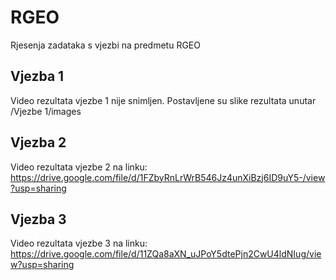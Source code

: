 # RGEO
Rjesenja zadataka s vjezbi na predmetu RGEO
## Vjezba 1
Video rezultata vjezbe 1 nije snimljen. Postavljene su slike rezultata unutar /Vjezbe 1/images
## Vjezba 2
Video rezultata vjezbe 2 na linku: https://drive.google.com/file/d/1FZbyRnLrWrB546Jz4unXiBzj6ID9uY5-/view?usp=sharing
## Vjezba 3
Video rezultata vjezbe 3 na linku: https://drive.google.com/file/d/11ZQa8aXN_uJPoY5dtePjn2CwU4ldNIug/view?usp=sharing

